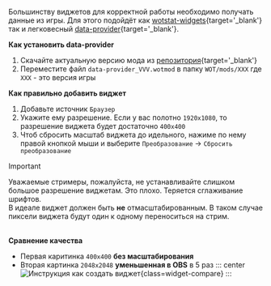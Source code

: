 Большинству виджетов для корректной работы необходимо получать данные из игры. 
Для этого подойдёт как [wotstat-widgets](https://github.com/WOT-STAT/wotstat-widgets){target='_blank'} так и легковесный [data-provider](https://github.com/WOT-STAT/data-provider){target='_blank'}.

**Как установить data-provider**
1. Скачайте актуальную версию мода из [репозитория](https://github.com/WOT-STAT/data-provider/releases/latest){target='_blank'}
2. Переместите файл `data-provider_VVV.wotmod` в папку `WOT/mods/XXX` где `XXX` - это версия игры

**Как правильно добавить виджет**
1. Добавьте источник `Браузер`
2. Укажите ему разрешение. Если у вас полотно `1920x1080`, то разрешение виджета будет достаточно `400x400`
3. Чтоб сбросить масштаб виджета до идельного, нажиме по нему правой кнопкой мыши и выберите `Преобразование` → `Сбросить преобразование`

> [!IMPORTANT]
> Уважаемые стримеры, пожалуйста, не устанавливайте слишком большое разрешение виджетам. Это плохо. Теряется сглаживание шрифтов.  
> В идеале виджет должен быть **не** отмасштабированным. В таком случае пиксели виджета будут один к одному переноситься на стрим.

\
**Сравнение качества**
- Первая каритинка `400x400` **без масштабирования**
- Вторая картинка `2048x2048` **уменьшенная в OBS** в 5 раз
::: center
![Инструкция как создать виджет](/widgets/compare.png){class=widget-compare}
:::